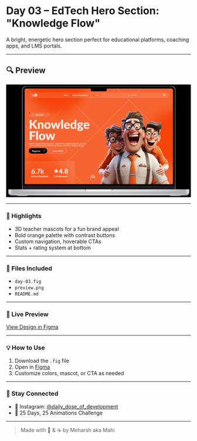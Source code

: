# Day 03 – EdTech Hero Section: "Knowledge Flow"

A bright, energetic hero section perfect for educational platforms, coaching apps, and LMS portals.

---

## 🔍 Preview

![hello-animation-preview](preview.png)

---

### 🧠 Highlights

- 3D teacher mascots for a fun brand appeal
- Bold orange palette with contrast buttons
- Custom navigation, hoverable CTAs
- Stats + rating system at bottom

---

### 📁 Files Included

- `day-03.fig`
- `preview.png`
- `README.md`

---

### 🔗 Live Preview

[View Design in Figma](https://www.figma.com/design/pProcb7DCOUBz0C9UWAmQg/Top-25-Bes-FIGMA-Projects?node-id=21-2&t=nBmIUKdWwTjYgw39-1)

---

### 💡 How to Use

1. Download the `.fig` file
2. Open in [Figma](https://figma.com)
3. Customize colors, mascot, or CTA as needed

---

### 🤝 Stay Connected

- 📸 Instagram: [@daily_dose_of_development](https://instagram.com/daily_dose_of_development)
- 🧠 25 Days, 25 Animations Challenge

---

> Made with 🎨 & ☕ by Meharsh aka Mahi
